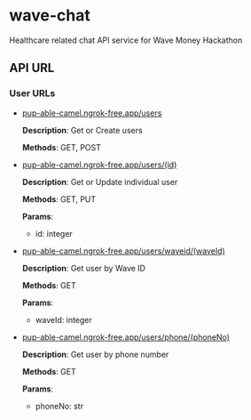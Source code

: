 # wave-chat
Healthcare related chat API service for Wave Money Hackathon

## API URL
### User URLs

* [pup-able-camel.ngrok-free.app/users](pup-able-camel.ngrok-free.app/users)

  __Description__: Get or Create users

  __Methods__: GET, POST

* [pup-able-camel.ngrok-free.app/users/(id)](pup-able-camel.ngrok-free.app/users/1)

  __Description__: Get or Update individual user

  __Methods__: GET, PUT
  
  __Params__:
  * id: integer

* [pup-able-camel.ngrok-free.app/users/waveid/(waveId)](pup-able-camel.ngrok-free.app/users/waveid/10000)

  __Description__: Get user by Wave ID

  __Methods__: GET
  
  __Params__:
  * waveId: integer

* [pup-able-camel.ngrok-free.app/users/phone/(phoneNo)](pup-able-camel.ngrok-free.app/users/phone/09123456)

  __Description__: Get user by phone number

  __Methods__: GET
  
  __Params__:
  * phoneNo: str